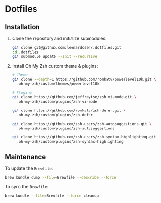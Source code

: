 # Dotfiles

## Installation

1. Clone the repository and initialize submodules:

   ```bash
   git clone git@github.com:leonardcser/.dotfiles.git
   cd .dotfiles
   git submodule update --init --recursive
   ```

2. Install Oh My Zsh custom theme & plugins:

   ```bash
   # Theme
   git clone --depth=1 https://github.com/romkatv/powerlevel10k.git \
     .oh-my-zsh/custom/themes/powerlevel10k

   # Plugins
   git clone https://github.com/jeffreytse/zsh-vi-mode.git \
     .oh-my-zsh/custom/plugins/zsh-vi-mode

   git clone https://github.com/romkatv/zsh-defer.git \
     .oh-my-zsh/custom/plugins/zsh-defer

   git clone https://github.com/zsh-users/zsh-autosuggestions.git \
     .oh-my-zsh/custom/plugins/zsh-autosuggestions

   git clone https://github.com/zsh-users/zsh-syntax-highlighting.git \
     .oh-my-zsh/custom/plugins/zsh-syntax-highlighting
   ```

## Maintenance

To update the `Brewfile`:

```bash
brew bundle dump --file=Brewfile --describe --force
```

To sync the `Brewfile`:

```bash
brew bundle --file=Brewfile --force cleanup
```

